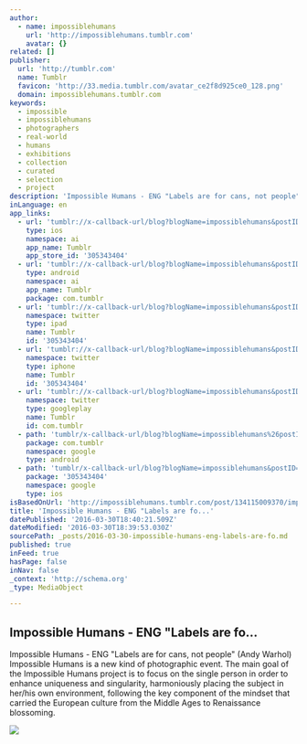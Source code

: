 ```yaml
---
author:
  - name: impossiblehumans
    url: 'http://impossiblehumans.tumblr.com'
    avatar: {}
related: []
publisher:
  url: 'http://tumblr.com'
  name: Tumblr
  favicon: 'http://33.media.tumblr.com/avatar_ce2f8d925ce0_128.png'
  domain: impossiblehumans.tumblr.com
keywords:
  - impossible
  - impossiblehumans
  - photographers
  - real-world
  - humans
  - exhibitions
  - collection
  - curated
  - selection
  - project
description: 'Impossible Humans - ENG "Labels are for cans, not people" (Andy Warhol) Impossible Humans is a new kind of photographic event. The main goal of the Impossible Humans project is to focus on the single person in order to enhance uniqueness and singularity, harmoniously placing the subject in her/his own environment, following the key component of the mindset that carried the European culture from the Middle Ages to Renaissance blossoming.'
inLanguage: en
app_links:
  - url: 'tumblr://x-callback-url/blog?blogName=impossiblehumans&postID=134115009370'
    type: ios
    namespace: ai
    app_name: Tumblr
    app_store_id: '305343404'
  - url: 'tumblr://x-callback-url/blog?blogName=impossiblehumans&postID=134115009370'
    type: android
    namespace: ai
    app_name: Tumblr
    package: com.tumblr
  - url: 'tumblr://x-callback-url/blog?blogName=impossiblehumans&postID=134115009370&referrer=twitter-cards'
    namespace: twitter
    type: ipad
    name: Tumblr
    id: '305343404'
  - url: 'tumblr://x-callback-url/blog?blogName=impossiblehumans&postID=134115009370&referrer=twitter-cards'
    namespace: twitter
    type: iphone
    name: Tumblr
    id: '305343404'
  - url: 'tumblr://x-callback-url/blog?blogName=impossiblehumans&postID=134115009370&referrer=twitter-cards'
    namespace: twitter
    type: googleplay
    name: Tumblr
    id: com.tumblr
  - path: 'tumblr/x-callback-url/blog?blogName=impossiblehumans%26postID=134115009370'
    package: com.tumblr
    namespace: google
    type: android
  - path: 'tumblr/x-callback-url/blog?blogName=impossiblehumans&postID=134115009370'
    package: '305343404'
    namespace: google
    type: ios
isBasedOnUrl: 'http://impossiblehumans.tumblr.com/post/134115009370/impossible-humans-eng-labels-are-for-cans'
title: 'Impossible Humans - ENG "Labels are fo...'
datePublished: '2016-03-30T18:40:21.509Z'
dateModified: '2016-03-30T18:39:53.030Z'
sourcePath: _posts/2016-03-30-impossible-humans-eng-labels-are-fo.md
published: true
inFeed: true
hasPage: false
inNav: false
_context: 'http://schema.org'
_type: MediaObject

---
```

<article style=""><h1>Impossible Humans - ENG "Labels are fo...</h1><p>Impossible Humans - ENG "Labels are for cans, not people" (Andy Warhol) Impossible Humans is a new kind of photographic event. The main goal of the Impossible Humans project is to focus on the single person in order to enhance uniqueness and singularity, harmoniously placing the subject in her/his own environment, following the key component of the mindset that carried the European culture from the Middle Ages to Renaissance blossoming.</p><img src="http://40.media.tumblr.com/fdf05255637726afc70ac784bf16b7a0/tumblr_nyiq2sWG0P1uf13h7o1_1280.jpg" /></article>
